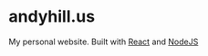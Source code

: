 # andyhill.us

My personal website. Built with [React](https://reactjs.org/) and [NodeJS](https://nodejs.org)
